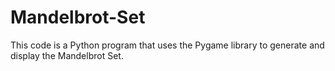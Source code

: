 # Mandelbrot-Set
This code is a Python program that uses the Pygame library to generate and display the Mandelbrot Set.
